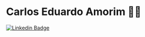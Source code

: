 
<!---

- 👋 Hi, I’m @carloseduardoamorim
- 👀 I’m interested in ...
- 🌱 I’m currently learning ...
- 💞️ I’m looking to collaborate on ...
- 📫 How to reach me ...

carloseduardoamorim/carloseduardoamorim is a ✨ special ✨ repository because its `README.md` (this file) appears on your GitHub profile.
You can click the Preview link to take a look at your changes.
--->

# Carlos Eduardo Amorim :man_technologist:

[![Linkedin Badge](https://img.shields.io/badge/-LinkedIn-blue?style=flat-square&logo=Linkedin&logoColor=white&link=https://www.linkedin.com/in/carlos-eduardo-amorim-7599ab1b0/)](https://www.linkedin.com/in/carlos-eduardo-amorim-7599ab1b0/)

